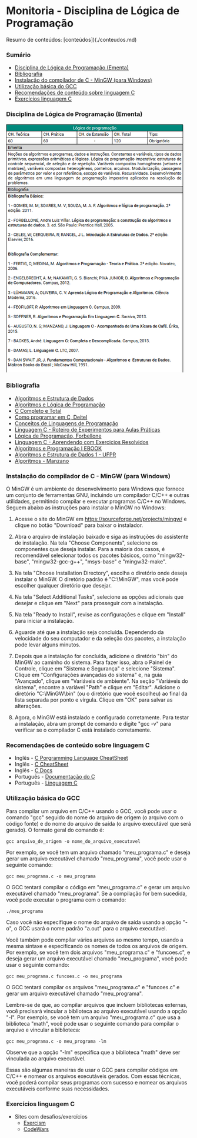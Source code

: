 # Monitoria - Disciplina de Lógica de Programação

Resumo de conteúdos: [conteúdos])(./conteudos.md)

### Sumário
* [Disciplina de Lógica de Programação (Ementa)](https://github.com/erarich/c_language#disciplina-de-l%C3%B3gica-de-programa%C3%A7%C3%A3o-ementa)
* [Bibliografia](https://github.com/erarich/c_language#bibliografia)
* [Instalação do compilador de C - MinGW (para Windows)](https://github.com/erarich/c_language#instala%C3%A7%C3%A3o-do-compilador-de-c---mingw-para-windows)
* [Utilização básica do GCC](https://github.com/erarich/c_language#utiliza%C3%A7%C3%A3o-b%C3%A1sica-do-gcc)
* [Recomendações de conteúdo sobre linguagem C](https://github.com/erarich/c_language#recomenda%C3%A7%C3%B5es-de-conte%C3%BAdo-sobre-linguagem-c)
* [Exercícios linguagem C](https://github.com/erarich/c_language#exerc%C3%ADcios-linguagem-c)


### Disciplina de Lógica de Programação (Ementa)

![ementa](/ementa.png)

### Bibliografia

* [Algoritmos e Estrutura de Dados](./bibliografia/Algoritmos%20e%20Estrutura%20de%20Dados.pdf)
* [Algoritmos e Lógica de Programação](./bibliografia/Algoritmos%20e%20L%C3%B3gica%20de%20Programa%C3%A7%C3%A3o.pdf)
* [C Completo e Total](./bibliografia/C%20Completo%20e%20Total.pdf)
* [Como programar em C, Deitel](./bibliografia/Como%20programar%20em%20C%2C%20Deitel.pdf)
* [Conceitos de Linguagens de Programação](./bibliografia/Conceitos%20de%20Linguagens%20de%20Programa%C3%A7%C3%A3o.pdf)
* [Linguagem C - Roteiro de Experimentos para Aulas Práticas](./bibliografia/Linguagem%20C%20-%20Roteiro%20de%20Experimentos%20para%20Aulas%20Pr%C3%A1ticas.pdf)
* [Lógica de Programação, Forbellone](./bibliografia/L%C3%B3gica%20de%20Programa%C3%A7%C3%A3o%2C%20Forbellone.pdf)
* [Linguagem C - Aprendendo com Exercicios Resolvidos](./bibliografia/Linguagem%20C%20-%20Roteiro%20de%20Experimentos%20para%20Aulas%20Práticas.pdf)
* [Algoritmos e Programação I EBOOK](./bibliografia/Algoritmos%20e%20Programação%20I%20EBOOK.pdf)
* [Algoritmos e Estrutura de Dados 1 - UFPR](./bibliografia/Algoritmos%20e%20Estrutura%20de%20Dados%201%20-%20UFPR.pdf)
* [Algoritmos - Manzano](./bibliografia/Algoritmos%20-%20Manzano.pdf)

### Instalação do compilador de C - MinGW (para Windows)

O MinGW é um ambiente de desenvolvimento para Windows que fornece um conjunto de ferramentas GNU, incluindo um compilador C/C++ e outras utilidades, permitindo compilar e executar programas C/C++ no Windows. Seguem abaixo as instruções para instalar o MinGW no Windows:

1. Acesse o site do MinGW em https://sourceforge.net/projects/mingw/ e clique no botão "Download" para baixar o instalador.

2. Abra o arquivo de instalação baixado e siga as instruções do assistente de instalação. Na tela "Choose Components", selecione os componentes que deseja instalar. Para a maioria dos casos, é recomendável selecionar todos os pacotes básicos, como "mingw32-base", "mingw32-gcc-g++", "msys-base" e "mingw32-make".

3. Na tela "Choose Installation Directory", escolha o diretório onde deseja instalar o MinGW. O diretório padrão é "C:\MinGW", mas você pode escolher qualquer diretório que desejar.

4. Na tela "Select Additional Tasks", selecione as opções adicionais que desejar e clique em "Next" para prosseguir com a instalação.

5. Na tela "Ready to Install", revise as configurações e clique em "Install" para iniciar a instalação.

6. Aguarde até que a instalação seja concluída. Dependendo da velocidade do seu computador e da seleção dos pacotes, a instalação pode levar alguns minutos.

7. Depois que a instalação for concluída, adicione o diretório "bin" do MinGW ao caminho do sistema. Para fazer isso, abra o Painel de Controle, clique em "Sistema e Segurança" e selecione "Sistema". Clique em "Configurações avançadas do sistema" e, na guia "Avançado", clique em "Variáveis de ambiente". Na seção "Variáveis do sistema", encontre a variável "Path" e clique em "Editar". Adicione o diretório "C:\MinGW\bin" (ou o diretório que você escolheu) ao final da lista separada por ponto e vírgula. Clique em "OK" para salvar as alterações.

8. Agora, o MinGW está instalado e configurado corretamente. Para testar a instalação, abra um prompt de comando e digite "gcc -v" para verificar se o compilador C está instalado corretamente.

### Recomendações de conteúdo sobre linguagem C

* Inglês - [C Porgramming Language CheatSheet](https://developerinsider.co/c-programming-language-cheat-sheet/)
* Inglês - [C CheatSheet](https://www.codewithharry.com/blogpost/c-cheatsheet/)
* Inglês - [C Docs](https://devdocs.io/c/)
* Português - [Documentação do C](https://learn.microsoft.com/pt-br/cpp/c-language/?view=msvc-170)
* Português - [Linguagem C](http://linguagemc.com.br/)

### Utilização básica do GCC

Para compilar um arquivo em C/C++ usando o GCC, você pode usar o comando "gcc" seguido do nome do arquivo de origem (o arquivo com o código fonte) e do nome do arquivo de saída (o arquivo executável que será gerado). O formato geral do comando é:

    gcc arquivo_de_origem -o nome_do_arquivo_executavel

Por exemplo, se você tem um arquivo chamado "meu_programa.c" e deseja gerar um arquivo executável chamado "meu_programa", você pode usar o seguinte comando:

    gcc meu_programa.c -o meu_programa

O GCC tentará compilar o código em "meu_programa.c" e gerar um arquivo executável chamado "meu_programa". Se a compilação for bem sucedida, você pode executar o programa com o comando:


    ./meu_programa

Caso você não especifique o nome do arquivo de saída usando a opção "-o", o GCC usará o nome padrão "a.out" para o arquivo executável.

Você também pode compilar vários arquivos ao mesmo tempo, usando a mesma sintaxe e especificando os nomes de todos os arquivos de origem. Por exemplo, se você tem dois arquivos "meu_programa.c" e "funcoes.c", e deseja gerar um arquivo executável chamado "meu_programa", você pode usar o seguinte comando:

    gcc meu_programa.c funcoes.c -o meu_programa

O GCC tentará compilar os arquivos "meu_programa.c" e "funcoes.c" e gerar um arquivo executável chamado "meu_programa".

Lembre-se de que, ao compilar arquivos que incluem bibliotecas externas, você precisará vincular a biblioteca ao arquivo executável usando a opção "-l". Por exemplo, se você tem um arquivo "meu_programa.c" que usa a biblioteca "math", você pode usar o seguinte comando para compilar o arquivo e vincular a biblioteca:

    gcc meu_programa.c -o meu_programa -lm

Observe que a opção "-lm" especifica que a biblioteca "math" deve ser vinculada ao arquivo executável.

Essas são algumas maneiras de usar o GCC para compilar códigos em C/C++ e nomear os arquivos executáveis gerados. Com essas técnicas, você poderá compilar seus programas com sucesso e nomear os arquivos executáveis conforme suas necessidades.


### Exercícios linguagem C

* Sites com desafios/exercícios
    * [Exercism](https://exercism.org/tracks/c)
    * [CodeWars](https://www.codewars.com/kata/c)




